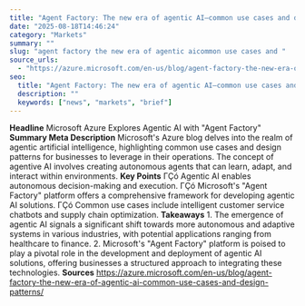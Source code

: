 ```yaml
---
title: "Agent Factory: The new era of agentic AI—common use cases and design patterns"
date: "2025-08-18T14:46:24"
category: "Markets"
summary: ""
slug: "agent factory the new era of agentic aicommon use cases and "
source_urls:
  - "https://azure.microsoft.com/en-us/blog/agent-factory-the-new-era-of-agentic-ai-common-use-cases-and-design-patterns/"
seo:
  title: "Agent Factory: The new era of agentic AI—common use cases and design patterns | Hash n Hedge"
  description: ""
  keywords: ["news", "markets", "brief"]
---
```

**Headline** Microsoft Azure Explores Agentic AI with "Agent Factory"  **Summary Meta Description** Microsoft's Azure blog delves into the realm of agentic artificial intelligence, highlighting common use cases and design patterns for businesses to leverage in their operations. The concept of agentive AI involves creating autonomous agents that can learn, adapt, and interact within environments.  **Key Points**  ΓÇó Agentic AI enables autonomous decision-making and execution. ΓÇó Microsoft's "Agent Factory" platform offers a comprehensive framework for developing agentic AI solutions. ΓÇó Common use cases include intelligent customer service chatbots and supply chain optimization.  **Takeaways**  1. The emergence of agentic AI signals a significant shift towards more autonomous and adaptive systems in various industries, with potential applications ranging from healthcare to finance. 2. Microsoft's "Agent Factory" platform is poised to play a pivotal role in the development and deployment of agentic AI solutions, offering businesses a structured approach to integrating these technologies.  **Sources** https://azure.microsoft.com/en-us/blog/agent-factory-the-new-era-of-agentic-ai-common-use-cases-and-design-patterns/ 
